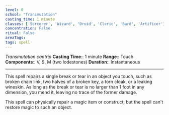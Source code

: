 ```yaml
---
level: 0
school: "Transmutation"
casting_time: 1 minute
classes: ['Sorcerer', 'Wizard', 'Druid', 'Cleric', 'Bard', 'Artificer']
concentration: False
ritual: False
areaTags: 
tags: spell
---
```


_Transmutation cantrip_
**Casting Time**:: 1 minute
**Range**:: Touch
**Components**:: V, S, M (two lodestones)
**Duration**:: Instantaneous

---

This spell repairs a single break or tear in an object you touch, such as broken chain link, two halves of a broken key, a torn cloak, or a leaking wineskin. As long as the break or tear is no larger than 1 foot in any dimension, you mend it, leaving no trace of the former damage.

This spell can physically repair a magic item or construct, but the spell can't restore magic to such an object.



